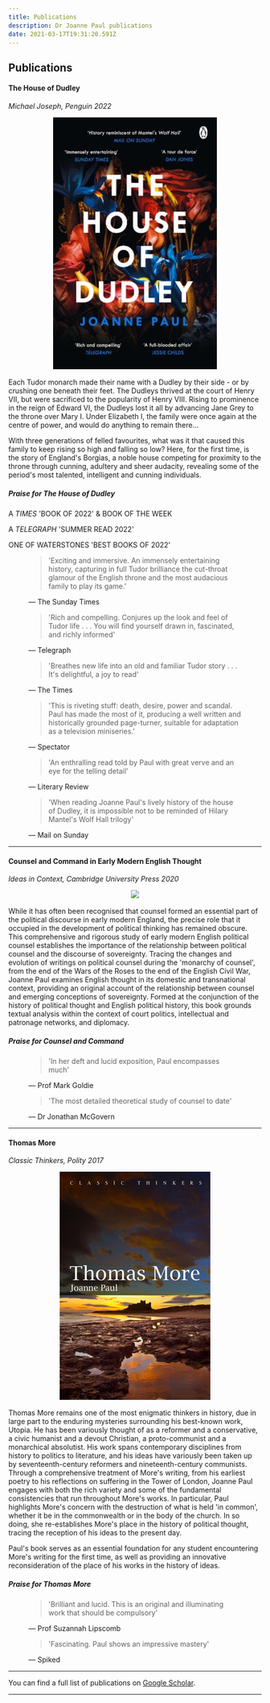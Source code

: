 ```yaml
---
title: Publications
description: Dr Joanne Paul publications
date: 2021-03-17T19:31:20.591Z
---
```

## Publications

#### The House of Dudley

*Michael Joseph, Penguin 2022* 

<p align="center"><img src="img/paperbackhouseofdudley.jpg" style={{"maxWidth" : "80%" }} /></p>

Each Tudor monarch made their name with a Dudley by their side - or by crushing one beneath their feet. The Dudleys thrived at the court of Henry VII, but were sacrificed to the popularity of Henry VIII. Rising to prominence in the reign of Edward VI, the Dudleys lost it all by advancing Jane Grey to the throne over Mary I. Under Elizabeth I, the family were once again at the centre of power, and would do anything to remain there...

With three generations of felled favourites, what was it that caused this family to keep rising so high and falling so low? Here, for the first time, is the story of England's Borgias, a noble house competing for proximity to the throne through cunning, adultery and sheer audacity, revealing some of the period's most talented, intelligent and cunning individuals.

##### Praise for *The House of Dudley*

A *TIMES* 'BOOK OF 2022' & BOOK OF THE WEEK 

A *TELEGRAPH* 'SUMMER READ 2022' 

ONE OF WATERSTONES 'BEST BOOKS OF 2022' 

<figure>
<blockquote>'Exciting and immersive. An immensely entertaining history, capturing in full Tudor brilliance the cut-throat glamour of the English throne and the most audacious family to play its game.'</blockquote>
<figcaption>— The Sunday Times</figcaption>
</figure>

<figure>
<blockquote>'Rich and compelling. Conjures up the look and feel of Tudor life . . . You will find yourself drawn in, fascinated, and richly informed'</blockquote>
<figcaption>— Telegraph</figcaption>
</figure>

<figure>
<blockquote>'Breathes new life into an old and familiar Tudor story . . . It's delightful, a joy to read'</blockquote>
<figcaption>— The Times</figcaption>
</figure>

<figure>
<blockquote>'This is riveting stuff: death, desire, power and scandal. Paul has made the most of it, producing a well written and historically grounded page-turner, suitable for adaptation as a television miniseries.'</blockquote>
<figcaption>— Spectator</figcaption>
</figure>

<figure>
<blockquote>'An enthralling read told by Paul with great verve and an eye for the telling detail'</blockquote>
<figcaption>— Literary Review</figcaption>
</figure>

<figure>
<blockquote>'When reading Joanne Paul's lively history of the house of Dudley, it is impossible not to be reminded of Hilary Mantel's Wolf Hall trilogy'</blockquote>
<figcaption>— Mail on Sunday</figcaption>
</figure>

- - -

#### Counsel and Command in Early Modern English Thought

*Ideas in Context, Cambridge University Press 2020*

<p align="center"><img src="img/counsel_and_command.jpg" style={{"maxWidth" : "80%" }} /></p>

While it has often been recognised that counsel formed an essential part of the political discourse in early modern England, the precise role that it occupied in the development of political thinking has remained obscure. This comprehensive and rigorous study of early modern English political counsel establishes the importance of the relationship between political counsel and the discourse of sovereignty. Tracing the changes and evolution of writings on political counsel during the 'monarchy of counsel', from the end of the Wars of the Roses to the end of the English Civil War, Joanne Paul examines English thought in its domestic and transnational context, providing an original account of the relationship between counsel and emerging conceptions of sovereignty. Formed at the conjunction of the history of political thought and English political history, this book grounds textual analysis within the context of court politics, intellectual and patronage networks, and diplomacy.

##### Praise for *Counsel and Command*

<figure>
<blockquote>'In her deft and lucid exposition, Paul encompasses much'</blockquote>
<figcaption>— Prof Mark Goldie</figcaption>
</figure>

<figure>
<blockquote>'The most detailed theoretical study of counsel to date'</blockquote>
<figcaption>— Dr Jonathan McGovern</figcaption>
</figure>

- - -

#### Thomas More

*Classic Thinkers, Polity 2017*

<p align="center"><img src="img/thomasmore.jpg" style={{"maxWidth" : "80%" }} /></p>

Thomas More remains one of the most enigmatic thinkers in history, due in large part to the enduring mysteries surrounding his best-known work, Utopia. He has been variously thought of as a reformer and a conservative, a civic humanist and a devout Christian, a proto-communist and a monarchical absolutist. His work spans contemporary disciplines from history to politics to literature, and his ideas have variously been taken up by seventeenth-century reformers and nineteenth-century communists.
Through a comprehensive treatment of More's writing, from his earliest poetry to his reflections on suffering in the Tower of London, Joanne Paul engages with both the rich variety and some of the fundamental consistencies that run throughout More's works. In particular, Paul highlights More's concern with the destruction of what is held 'in common', whether it be in the commonwealth or in the body of the church. In so doing, she re-establishes More's place in the history of political thought, tracing the reception of his ideas to the present day.

Paul's book serves as an essential foundation for any student encountering More's writing for the first time, as well as providing an innovative reconsideration of the place of his works in the history of ideas.

##### Praise for Thomas More

<figure>
<blockquote>'Brilliant and lucid. This is an original and illuminating work that should be compulsory'</blockquote>
<figcaption>— Prof Suzannah Lipscomb</figcaption>
</figure>

<figure>
<blockquote>'Fascinating. Paul shows an impressive mastery'</blockquote>
<figcaption>— Spiked</figcaption>
</figure>

- - -

 You can find a full list of publications on [Google Scholar](https://scholar.google.co.uk/citations?user=ao78iA4AAAAJ&hl=en). 

- - -